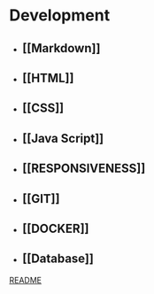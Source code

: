 # Development

- ## [[Markdown]]
- ## [[HTML]]
- ## [[CSS]] 
- ## [[Java Script]]
- ## [[RESPONSIVENESS]]
- ## [[GIT]]
- ## [[DOCKER]]
- ## [[Database]]


[README](https://github.com/raphaelbitt84/notesystem)




